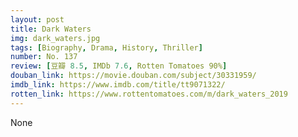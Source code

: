 ```yaml
---
layout: post 
title: Dark Waters
img: dark_waters.jpg
tags: [Biography, Drama, History, Thriller]
number: No. 137
review: [豆瓣 8.5, IMDb 7.6, Rotten Tomatoes 90%]
douban_link: https://movie.douban.com/subject/30331959/
imdb_link: https://www.imdb.com/title/tt9071322/
rotten_link: https://www.rottentomatoes.com/m/dark_waters_2019
---
```


None